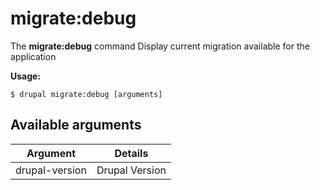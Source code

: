 # migrate:debug
The **migrate:debug** command Display current migration available for the application

**Usage:**
```
$ drupal migrate:debug [arguments] 
```


## Available arguments
Argument | Details
---------|-------------
drupal-version | Drupal Version
